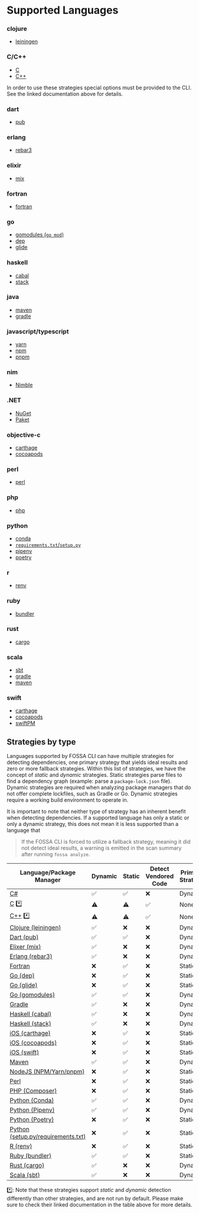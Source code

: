 # Supported Languages

<!-- add table here

- Analyzers
  - By language
  - By platform
    - Might have duplicates
      - Carthage is both "iOS" as platform and "Objective-C" as language
      - .NET is platform, C# is language
      - Conda is platform, Python is language
    - TODO: add scripting/linting to let us say "file at this folder location is the same as other file" and check that their contents are identical (e.g. so we can duplicate Carthage file under both iOS and Objective-C)
  - System deps
  - Others
    - Docker
-->

### clojure

- [leiningen](languages/clojure/leiningen.md)

### C/C++

- [C](languages/c-cpp/c-cpp.md)
- [C++](languages/c-cpp/c-cpp.md)

In order to use these strategies special options must be provided to the CLI.
See the linked documentation above for details.

### dart

- [pub](languages/dart/pub.md)

### erlang

- [rebar3](languages/erlang/erlang.md)

### elixir

- [mix](languages/elixir/mix.md)

### fortran

- [fortran](languages/fortran/fortran.md)

### go

- [gomodules (`go mod`)](languages/golang/gomodules.md)
- [dep](languages/golang/godep.md)
- [glide](languages/golang/glide.md)

### haskell

- [cabal](languages/haskell/cabal.md)
- [stack](languages/haskell/stack.md)

### java

- [maven](languages/maven/maven.md)
- [gradle](languages/gradle/gradle.md)

### javascript/typescript

- [yarn](languages/nodejs/yarn.md)
- [npm](languages/nodejs/npm.md)
- [pnpm](languages/nodejs/pnpm.md)

### nim

- [Nimble](languages/nim/nimble.md)

### .NET

- [NuGet](languages/dotnet/nuget.md)
- [Paket](languages/dotnet/paket.md)

### objective-c

- [carthage](platforms/ios/carthage.md)
- [cocoapods](platforms/ios/cocoapods.md)

### perl

- [perl](languages/perl/perl.md)

### php

- [php](languages/php/composer.md)

### python

- [conda](languages/python/conda.md)
- [`requirements.txt`/`setup.py`](languages/python/python.md)
- [pipenv](languages/python/pipenv.md)
- [poetry](languages/python/poetry.md)

### r

- [renv](languages/r/renv.md)

### ruby

- [bundler](languages/ruby/bundler.md)

### rust

- [cargo](languages/rust/cargo.md)

### scala

- [sbt](languages/scala/sbt.md)
- [gradle](languages/gradle/gradle.md)
- [maven](languages/maven/maven.md)

### swift

- [carthage](platforms/ios/carthage.md)
- [cocoapods](platforms/ios/cocoapods.md)
- [swiftPM](platforms/ios/swift.md)

## Strategies by type

Languages supported by FOSSA CLI can have multiple strategies for detecting dependencies, one primary strategy that yields ideal results and zero or more fallback strategies. Within this list of strategies, we have the concept of _static_ and _dynamic_ strategies. Static strategies parse files to find a dependency graph (example: parse a `package-lock.json` file). Dynamic strategies are required when analyzing package managers that do not offer complete lockfiles, such as Gradle or Go. Dynamic strategies require a working build environment to operate in.

It is important to note that neither type of strategy has an inherent benefit when detecting dependencies. If a supported language has only a static or only a dynamic strategy, this does not mean it is less supported than a language that

> If the FOSSA CLI is forced to utilize a fallback strategy, meaning it did not detect ideal results, a warning is emitted in the scan summary after running `fossa analyze`.

| Language/Package Manager                                                                                                                        | Dynamic | Static | Detect Vendored Code | Primary Strategy |
|-------------------------------------------------------------------------------------------------------------------------------------------------|---------|--------|----------------------|------------------|
| [C#](https://github.com/fossas/fossa-cli/tree/master/docs/references/strategies/languages/dotnet)                                               | ✅       | ✅      | ❌                    | Dynamic          |
| [C](https://github.com/fossas/fossa-cli/tree/master/docs/references/strategies/languages/c-cpp/c-cpp.md) *️⃣                                    | ⚠️       | ⚠️      | ✅                    | None             |
| [C++](https://github.com/fossas/fossa-cli/tree/master/docs/references/strategies/languages/c-cpp/c-cpp.md) *️⃣                                  | ⚠️       | ⚠️      | ✅                    | None             |
| [Clojure (leiningen)](https://github.com/fossas/fossa-cli/blob/master/docs/references/strategies/languages/clojure/clojure.md)                  | ✅       | ❌      | ❌                    | Dynamic          |
| [Dart (pub)](https://github.com/fossas/fossa-cli/blob/master/docs/references/strategies/languages/dart/dart.md)                                 | ✅       | ✅      | ❌                    | Dynamic          |
| [Elixer (mix)](https://github.com/fossas/fossa-cli/blob/master/docs/references/strategies/languages/elixir/elixir.md)                           | ✅       | ❌      | ❌                    | Dynamic          |
| [Erlang (rebar3)](https://github.com/fossas/fossa-cli/blob/master/docs/references/strategies/languages/erlang/erlang.md)                        | ✅       | ❌      | ❌                    | Dynamic          |
| [Fortran](https://github.com/fossas/fossa-cli/blob/master/docs/references/strategies/languages/fortran/fortran.md)                              | ❌       | ✅      | ❌                    | Static           |
| [Go (dep)](https://github.com/fossas/fossa-cli/blob/master/docs/references/strategies/languages/golang/godep.md)                                | ❌       | ✅      | ❌                    | Static           |
| [Go (glide)](https://github.com/fossas/fossa-cli/blob/master/docs/references/strategies/languages/golang/glide.md)                              | ❌       | ✅      | ❌                    | Static           |
| [Go (gomodules)](https://github.com/fossas/fossa-cli/blob/master/docs/references/strategies/languages/golang/gomodules.md)                      | ✅       | ✅      | ❌                    | Dynamic          |
| [Gradle](https://github.com/fossas/fossa-cli/blob/master/docs/references/strategies/languages/gradle/gradle.md)                                 | ✅       | ❌      | ❌                    | Dynamic          |
| [Haskell (cabal)](https://github.com/fossas/fossa-cli/blob/master/docs/references/strategies/languages/haskell/cabal.md)                        | ✅       | ❌      | ❌                    | Dynamic          |
| [Haskell (stack)](https://github.com/fossas/fossa-cli/blob/master/docs/references/strategies/languages/haskell/stack.md)                        | ✅       | ❌      | ❌                    | Dynamic          |
| [iOS (carthage)](https://github.com/fossas/fossa-cli/blob/master/docs/references/strategies/platforms/ios/carthage.md)                          | ❌       | ✅      | ❌                    | Static           |
| [iOS (cocoapods)](https://github.com/fossas/fossa-cli/blob/master/docs/references/strategies/platforms/ios/cocoapods.md)                        | ❌       | ✅      | ❌                    | Static           |
| [iOS (swift)](https://github.com/fossas/fossa-cli/blob/master/docs/references/strategies/platforms/ios/swift.md)                                | ❌       | ✅      | ❌                    | Static           |
| [Maven](https://github.com/fossas/fossa-cli/blob/master/docs/references/strategies/languages/maven/maven.md)                                    | ✅       | ✅      | ❌                    | Dynamic          |
| [NodeJS (NPM/Yarn/pnpm)](https://github.com/fossas/fossa-cli/blob/master/docs/references/strategies/languages/nodejs/nodejs.md)                 | ❌       | ✅      | ❌                    | Static           |
| [Perl](https://github.com/fossas/fossa-cli/blob/master/docs/references/strategies/languages/perl/perl.md)                                       | ❌       | ✅      | ❌                    | Static           |
| [PHP (Composer)](https://github.com/fossas/fossa-cli/blob/master/docs/references/strategies/languages/php/composer.md)                          | ❌       | ✅      | ❌                    | Static           |
| [Python (Conda)](https://github.com/fossas/fossa-cli/blob/master/docs/references/strategies/languages/python/conda.md)                          | ✅       | ✅      | ❌                    | Dynamic          |
| [Python (Pipenv)](https://github.com/fossas/fossa-cli/blob/master/docs/references/strategies/languages/python/pipenv.md)                        | ✅       | ✅      | ❌                    | Dynamic          |
| [Python (Poetry)](https://github.com/fossas/fossa-cli/blob/master/docs/references/strategies/languages/python/poetry.md)                        | ❌       | ✅      | ❌                    | Static           |
| [Python (setup.py/requirements.txt)](https://github.com/fossas/fossa-cli/blob/master/docs/references/strategies/languages/python/setuptools.md) | ❌       | ✅      | ❌                    | Static           |
| [R (renv)](./languages/r/renv.md)                                                                                                               | ❌       | ✅      | ❌                    | Static           |
| [Ruby (bundler)](https://github.com/fossas/fossa-cli/blob/master/docs/references/strategies/languages/ruby/ruby.md)                             | ✅       | ✅      | ❌                    | Static           |
| [Rust (cargo)](https://github.com/fossas/fossa-cli/blob/master/docs/references/strategies/languages/rust/rust.md)                               | ✅       | ❌      | ❌                    | Dynamic          |
| [Scala (sbt)](https://github.com/fossas/fossa-cli/tree/master/docs/references/strategies/languages/scala)                                       | ✅       | ❌      | ❌                    | Dynamic          |

*️⃣: Note that these strategies support _static_ and _dynamic_ detection differently than other strategies, and are not run by default.
   Please make sure to check their linked documentation in the table above for more details.
